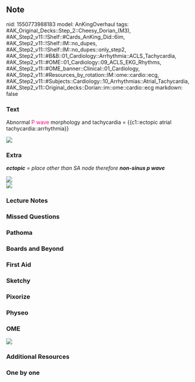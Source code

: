 ## Note
nid: 1550773988183
model: AnKingOverhaul
tags: #AK_Original_Decks::Step_2::Cheesy_Dorian_(M3), #AK_Step2_v11::!Shelf::#Cards_AnKing_Did::6im, #AK_Step2_v11::!Shelf::IM::no_dupes, #AK_Step2_v11::!Shelf::IM::no_dupes::only_step2, #AK_Step2_v11::#B&B::01_Cardiology::Arrhythmia::ACLS_Tachycardia, #AK_Step2_v11::#OME::01_Cardiology::09_ACLS_EKG_Rhythms, #AK_Step2_v11::#OME_banner::Clinical::01_Cardiology, #AK_Step2_v11::#Resources_by_rotation::IM::ome::cardio::ecg, #AK_Step2_v11::#Subjects::Cardiology::10_Arrhythmias::Atrial_Tachycardia, #AK_Step2_v11::Original_decks::Dorian::im::ome::cardio::ecg
markdown: false

### Text
Abnormal <font color="#FC0280">P wave</font> morphology and
tachycardia = {{c1::ectopic atrial tachycardia::arrhythmia}}
<div><img src="paste-7563398753550339.jpg"></div>

### Extra
<i><b>ectopic</b> = place other than SA node therefore <b>non-sinus
p wave</b></i>
<div>
  <div>
    <i><img src="paste-134398116626435.jpg"></i>
  </div>
  <div>
    <i><img src="paste-495248383934465.jpg"></i>
  </div>
</div>

### Lecture Notes


### Missed Questions


### Pathoma


### Boards and Beyond


### First Aid


### Sketchy


### Pixorize


### Physeo


### OME
<div class="ome-widget">
  <a href=
  "https://onlinemeded.org/spa/cardiology?ref=anki"><img src=
  "_OME_AnkiFlashcards_Topic_3.png"></a>
</div>

### Additional Resources


### One by one

